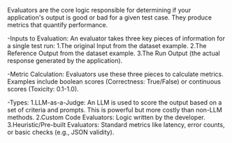 Evaluators are the core logic responsible for determining if your application's output is good or bad for a given test case. 
They produce metrics that quantify performance.

-Inputs to Evaluation: An evaluator takes three key pieces of information for a single test run:
 1.The original Input from the dataset example.
 2.The Reference Output from the dataset example.
 3.The Run Output (the actual response generated by the application).

-Metric Calculation: Evaluators use these three pieces to calculate metrics. Examples include boolean scores (Correctness: True/False) 
                     or continuous scores (Toxicity: 0.1-1.0).

-Types:
1.LLM-as-a-Judge: An LLM is used to score the output based on a set of criteria and prompts. This is powerful but more costly than
                  non-LLM methods.
2.Custom Code Evaluators: Logic written by the developer.
3.Heuristic/Pre-built Evaluators: Standard metrics like latency, error counts, or basic checks (e.g., JSON validity).

